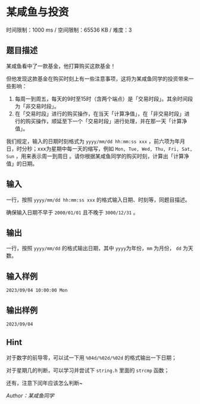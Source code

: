 # 某咸鱼与投资

时间限制：1000 ms / 空间限制：65536 KB / 难度：3

## 题目描述

某咸鱼看中了一款基金，他打算购买这款基金！

但他发现这款基金在购买时刻上有一些注意事项，这将为某咸鱼同学的投资带来一些影响：

1. 每周一到周五，每天的9时至15时（含两个端点）是「交易时段」。其余时间段为「非交易时段」。
2. 在「交易时段」进行的购买操作，在当天「计算净值」，在「非交易时段」进行的购买操作，顺延至下一个「交易时段」进行处理，并在那一天「计算净值」。

我们规定，输入的日期时刻格式为 `yyyy/mm/dd hh:mm:ss xxx` ，前六项为年月日，时分秒；xxx为星期中每一天的缩写，例如 `Mon, Tue, Wed, Thu, Fri, Sat, Sun` ，用来表示周一到周日 。请你根据某咸鱼同学的购买时刻，计算出「计算净值」的日期。

## 输入

一行，按照 `yyyy/mm/dd hh:mm:ss xxx` 的格式输入日期、时刻等，同题目描述。

确保输入日期不早于 `2000/01/01` 且不晚于 `3000/12/31` 。

## 输出

一行，按照 `yyyy/mm/dd` 的格式输出日期，其中 `yyyy`为年份，`mm` 为月份， `dd` 为天数。

## 输入样例

    2023/09/04 10:00:00 Mon

## 输出样例

    2023/09/04

## Hint

对于数字的前导零，可以试一下用 `%04d/%02d/%02d` 的格式输出一下日期；

对于星期几的判断，可以学习并尝试下 `string.h` 里面的 `strcmp` 函数；

还有，注意下闰年应该怎么判断~

*Author：某咸鱼同学*
